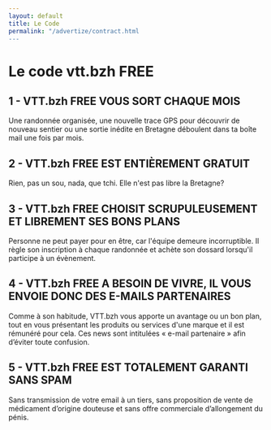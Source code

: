 ```yaml
---
layout: default
title: Le Code
permalink: "/advertize/contract.html
---
```

# Le code vtt.bzh FREE

## 1 - VTT.bzh FREE VOUS SORT CHAQUE MOIS

Une randonnée organisée, une nouvelle trace GPS pour découvrir de nouveau sentier ou une sortie inédite en Bretagne déboulent dans ta boîte mail une fois par mois.

## 2 - VTT.bzh FREE EST ENTIÈREMENT GRATUIT

Rien, pas un sou, nada, que tchi. Elle n'est pas libre la Bretagne?

## 3 - VTT.bzh FREE CHOISIT SCRUPULEUSEMENT ET LIBREMENT SES BONS PLANS

Personne ne peut payer pour en être, car l'équipe demeure incorruptible. Il règle son inscription à chaque randonnée et achète son dossard lorsqu'il participe à un évènement.

## 4 - VTT.bzh FREE A BESOIN DE VIVRE, IL VOUS ENVOIE DONC DES E-MAILS PARTENAIRES

Comme à son habitude, VTT.bzh vous apporte un avantage ou un bon plan, tout en vous présentant les produits ou services d'une marque et il est rémunéré pour cela. Ces news sont intitulées « e-mail partenaire » afin d’éviter toute confusion.

## 5 - VTT.bzh FREE EST TOTALEMENT GARANTI SANS SPAM

Sans transmission de votre email à un tiers, sans proposition de vente de médicament d’origine douteuse et sans offre commerciale d’allongement du pénis.		

